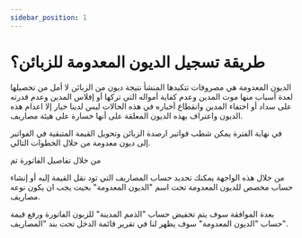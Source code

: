 ```yaml
---
sidebar_position: 1
---
```


# طريقة تسجيل الديون المعدومة للزبائن؟

الديون المعدومة هي مصروفات تتكبدها المنشأ نتيجة ديون من الزبائن لا أمل من تحصيلها لعدة أسباب منها موت المدين وعدم كفاية أمواله التي تركها أو إفلاس المدين وعدم قدرته على سداد أو اختفاء المدين وانقطاع أخباره في هذه الحالات ليس لدينا خيار إلا اعدام هذه الديون  واعتراف بهذه الديون المعلقة على أنها خسارة على هيئة مصاريف.

في نهاية الفترة يمكن شطب فواتير ارصدة الزبائن وتحويل القيمة المتبقية في الفواتير إلى ديون معدومة من خلال الخطوات التالي.

من خلال تفاصيل الفاتورة تم 

من خلال هذه الواجهة يمكنك تحديد حساب المصاريف التي تود نقل القيمة إليه أو إنشاء حساب مخصص للديون المعدومة تحت اسم "الديون المعدومة" بحيت يجب ان يكون نوعه مصاريف.

بعدة الموافقة سوف يتم تخفيض حساب "الذمم المدينة" للزبون الفاتورة ورفع قيمة حساب "الديون المعدومة" سوف يظهر لنا في تقرير قائمة الدخل تحت بند "المصاريف".